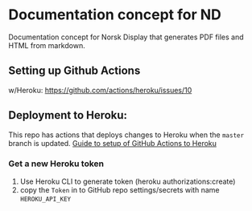 # Documentation concept for ND
Documentation concept for Norsk Display that generates PDF files and HTML from markdown. 

## Setting up Github Actions
w/Heroku: https://github.com/actions/heroku/issues/10

## Deployment to Heroku:
This repo has actions that deploys changes to Heroku when the `master` branch is updated.
[Guide to setup of GitHub Actions to Heroku](https://dev.to/mscccc/github-actions-deploy-to-heroku-22np)
### Get a new Heroku token 
1) Use Heroku CLI to generate token (heroku authorizations:create)
2) copy the `Token` in to GitHub repo settings/secrets with name `HEROKU_API_KEY`